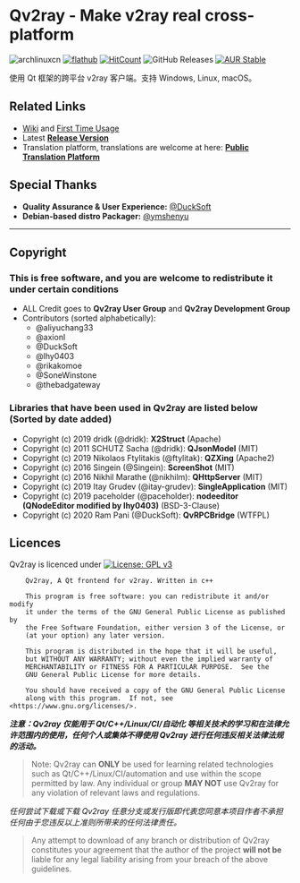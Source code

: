 # Qv2ray - Make v2ray real cross-platform

![archlinuxcn](https://img.shields.io/badge/archlinuxcn-available-success?style=flat-square)
[![flathub](https://img.shields.io/badge/flathub-available-success?style=flat-square)](https://flathub.org/apps/details/com.github.Qv2ray)
[![HitCount](http://hits.dwyl.io/Qv2ray/Qv2ray.svg)](http://hits.dwyl.io/Qv2ray/Qv2ray)
![GitHub Releases](https://img.shields.io/github/downloads/Qv2ray/Qv2ray/latest/total?style=flat-square)
[![AUR Stable](https://img.shields.io/aur/version/qv2ray?label=aur-stable&style=flat-square)](https://aur.archlinux.org/packages/qv2ray)

使用 Qt 框架的跨平台 v2ray 客户端。支持 Windows, Linux, macOS。

## Related Links
 - [Wiki](https://github.com/Qv2ray/Qv2ray/wiki) and [First Time Usage](https://github.com/Qv2ray/Qv2ray/wiki/Getting-Started-step0)
 - Latest **[Release Version](https://github.com/Qv2ray/Qv2ray/releases/latest)**
 - Translation platform, translations are welcome at here: **[Public Translation Platform](https://www.transifex.com/qv2ray/qv2ray)**

## Special Thanks
- **Quality Assurance & User Experience:** [@DuckSoft](https://github.com/DuckSoft/)
- **Debian-based distro Packager:** [@ymshenyu](https://github.com/ymshenyu)

-------------------------------

## Copyright
### This is free software, and you are welcome to redistribute it under certain conditions
- ALL Credit goes to **Qv2ray User Group** and **Qv2ray Development Group**
- Contributors (sorted alphabetically):
  - @aliyuchang33
  - @axionl
  - @DuckSoft
  - @lhy0403
  - @rikakomoe
  - @SoneWinstone
  - @thebadgateway


### Libraries that have been used in Qv2ray are listed below (Sorted by date added)
- Copyright (c) 2019 dridk (@dridk): **X2Struct** (Apache)
- Copyright (c) 2011 SCHUTZ Sacha (@dridk): **QJsonModel** (MIT)
- Copyright (c) 2019 Nikolaos Ftylitakis (@ftylitak): **QZXing** (Apache2)
- Copyright (c) 2016 Singein (@Singein): **ScreenShot** (MIT)
- Copyright (c) 2016 Nikhil Marathe (@nikhilm): **QHttpServer** (MIT)
- Copyright (c) 2019 Itay Grudev (@itay-grudev): **SingleApplication** (MIT)
- Copyright (c) 2019 paceholder (@paceholder): **nodeeditor (QNodeEditor modified by lhy0403)** (BSD-3-Clause)
- Copyright (c) 2020 Ram Pani (@DuckSoft): **QvRPCBridge** (WTFPL)

## Licences

Qv2ray is licenced under [![License: GPL v3](https://img.shields.io/badge/License-GPL%20v3-blue.svg)](https://www.gnu.org/licenses/gpl-3.0) 

```
    Qv2ray, A Qt frontend for v2ray. Written in c++

    This program is free software: you can redistribute it and/or modify
    it under the terms of the GNU General Public License as published by
    the Free Software Foundation, either version 3 of the License, or
    (at your option) any later version.

    This program is distributed in the hope that it will be useful,
    but WITHOUT ANY WARRANTY; without even the implied warranty of
    MERCHANTABILITY or FITNESS FOR A PARTICULAR PURPOSE.  See the
    GNU General Public License for more details.

    You should have received a copy of the GNU General Public License
    along with this program.  If not, see <https://www.gnu.org/licenses/>.
```

***注意：Qv2ray 仅能用于 Qt/C++/Linux/CI/自动化 等相关技术的学习和在法律允许范围内的使用，任何个人或集体不得使用 Qv2ray 进行任何违反相关法律法规的活动。***

> Note: Qv2ray can **ONLY** be used for learning related technologies such as Qt/C++/Linux/CI/automation and use within the scope permitted by law. Any individual or group **MAY NOT** use Qv2ray for any violation of relevant laws and regulations.

*任何尝试下载或下载 Qv2ray 任意分支或发行版即代表您同意本项目作者不承担任何由于您违反以上准则所带来的任何法律责任。*

> Any attempt to download of any branch or distribution of Qv2ray constitutes your agreement that the author of the project **will not be** liable for any legal liability arising from your breach of the above guidelines.
